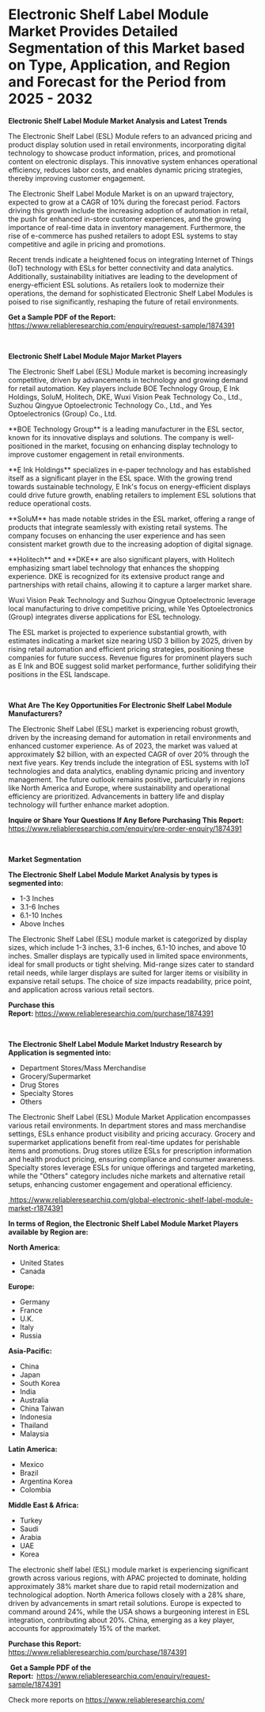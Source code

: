 <p><h1>Electronic Shelf Label Module Market Provides Detailed Segmentation of this Market based on Type, Application, and Region and Forecast for the Period from 2025 - 2032</h1></p><p><strong>Electronic Shelf Label Module Market Analysis and Latest Trends</strong></p>
<p><p>The Electronic Shelf Label (ESL) Module refers to an advanced pricing and product display solution used in retail environments, incorporating digital technology to showcase product information, prices, and promotional content on electronic displays. This innovative system enhances operational efficiency, reduces labor costs, and enables dynamic pricing strategies, thereby improving customer engagement.</p><p>The Electronic Shelf Label Module Market is on an upward trajectory, expected to grow at a CAGR of 10% during the forecast period. Factors driving this growth include the increasing adoption of automation in retail, the push for enhanced in-store customer experiences, and the growing importance of real-time data in inventory management. Furthermore, the rise of e-commerce has pushed retailers to adopt ESL systems to stay competitive and agile in pricing and promotions.</p><p>Recent trends indicate a heightened focus on integrating Internet of Things (IoT) technology with ESLs for better connectivity and data analytics. Additionally, sustainability initiatives are leading to the development of energy-efficient ESL solutions. As retailers look to modernize their operations, the demand for sophisticated Electronic Shelf Label Modules is poised to rise significantly, reshaping the future of retail environments.</p></p>
<p><strong>Get a Sample PDF of the Report:&nbsp;</strong> <a href="https://www.reliableresearchiq.com/enquiry/request-sample/1874391?utm_campaign=3130&utm_medium=2&utm_source=Github&utm_content=ia&utm_term=07042025&utm_id=electronic-shelf-label-module">https://www.reliableresearchiq.com/enquiry/request-sample/1874391</a></p>
<p>&nbsp;</p>
<p><strong>Electronic Shelf Label Module Major Market Players</strong></p>
<p><p>The Electronic Shelf Label (ESL) Module market is becoming increasingly competitive, driven by advancements in technology and growing demand for retail automation. Key players include BOE Technology Group, E Ink Holdings, SoluM, Holitech, DKE, Wuxi Vision Peak Technology Co., Ltd., Suzhou Qingyue Optoelectronic Technology Co., Ltd., and Yes Optoelectronics (Group) Co., Ltd.</p><p>**BOE Technology Group** is a leading manufacturer in the ESL sector, known for its innovative displays and solutions. The company is well-positioned in the market, focusing on enhancing display technology to improve customer engagement in retail environments.</p><p>**E Ink Holdings** specializes in e-paper technology and has established itself as a significant player in the ESL space. With the growing trend towards sustainable technology, E Ink's focus on energy-efficient displays could drive future growth, enabling retailers to implement ESL solutions that reduce operational costs.</p><p>**SoluM** has made notable strides in the ESL market, offering a range of products that integrate seamlessly with existing retail systems. The company focuses on enhancing the user experience and has seen consistent market growth due to the increasing adoption of digital signage.</p><p>**Holitech** and **DKE** are also significant players, with Holitech emphasizing smart label technology that enhances the shopping experience. DKE is recognized for its extensive product range and partnerships with retail chains, allowing it to capture a larger market share.</p><p>Wuxi Vision Peak Technology and Suzhou Qingyue Optoelectronic leverage local manufacturing to drive competitive pricing, while Yes Optoelectronics (Group) integrates diverse applications for ESL technology.</p><p>The ESL market is projected to experience substantial growth, with estimates indicating a market size nearing USD 3 billion by 2025, driven by rising retail automation and efficient pricing strategies, positioning these companies for future success. Revenue figures for prominent players such as E Ink and BOE suggest solid market performance, further solidifying their positions in the ESL landscape.</p></p>
<p>&nbsp;</p>
<p><strong>What Are The Key Opportunities For Electronic Shelf Label Module Manufacturers?</strong></p>
<p><p>The Electronic Shelf Label (ESL) market is experiencing robust growth, driven by the increasing demand for automation in retail environments and enhanced customer experience. As of 2023, the market was valued at approximately $2 billion, with an expected CAGR of over 20% through the next five years. Key trends include the integration of ESL systems with IoT technologies and data analytics, enabling dynamic pricing and inventory management. The future outlook remains positive, particularly in regions like North America and Europe, where sustainability and operational efficiency are prioritized. Advancements in battery life and display technology will further enhance market adoption.</p></p>
<p><strong>Inquire or Share Your Questions If Any Before Purchasing This Report:</strong> <a href="https://www.reliableresearchiq.com/enquiry/pre-order-enquiry/1874391?utm_campaign=3130&utm_medium=2&utm_source=Github&utm_content=ia&utm_term=07042025&utm_id=electronic-shelf-label-module">https://www.reliableresearchiq.com/enquiry/pre-order-enquiry/1874391</a></p>
<p>&nbsp;</p>
<p><strong>Market Segmentation</strong></p>
<p><strong>The Electronic Shelf Label Module Market Analysis by types is segmented into:</strong></p>
<p><ul><li>1-3 Inches</li><li>3.1-6 Inches</li><li>6.1-10 Inches</li><li>Above Inches</li></ul></p>
<p><p>The Electronic Shelf Label (ESL) module market is categorized by display sizes, which include 1-3 inches, 3.1-6 inches, 6.1-10 inches, and above 10 inches. Smaller displays are typically used in limited space environments, ideal for small products or tight shelving. Mid-range sizes cater to standard retail needs, while larger displays are suited for larger items or visibility in expansive retail setups. The choice of size impacts readability, price point, and application across various retail sectors.</p></p>
<p><strong>Purchase this Report:&nbsp;</strong><a href="https://www.reliableresearchiq.com/purchase/1874391?utm_campaign=3130&utm_medium=2&utm_source=Github&utm_content=ia&utm_term=07042025&utm_id=electronic-shelf-label-module">https://www.reliableresearchiq.com/purchase/1874391</a></p>
<p>&nbsp;</p>
<p><strong>The Electronic Shelf Label Module Market Industry Research by Application is segmented into:</strong></p>
<p><ul><li>Department Stores/Mass Merchandise</li><li>Grocery/Supermarket</li><li>Drug Stores</li><li>Specialty Stores</li><li>Others</li></ul></p>
<p><p>The Electronic Shelf Label (ESL) Module Market Application encompasses various retail environments. In department stores and mass merchandise settings, ESLs enhance product visibility and pricing accuracy. Grocery and supermarket applications benefit from real-time updates for perishable items and promotions. Drug stores utilize ESLs for prescription information and health product pricing, ensuring compliance and consumer awareness. Specialty stores leverage ESLs for unique offerings and targeted marketing, while the "Others" category includes niche markets and alternative retail setups, enhancing customer engagement and operational efficiency.</p></p>
<p><a href="https://www.reliableresearchiq.com/global-electronic-shelf-label-module-market-r1874391?utm_campaign=3130&utm_medium=2&utm_source=Github&utm_content=ia&utm_term=07042025&utm_id=electronic-shelf-label-module">&nbsp;https://www.reliableresearchiq.com/global-electronic-shelf-label-module-market-r1874391</a></p>
<p><strong>In terms of Region, the Electronic Shelf Label Module Market Players available by Region are:</strong></p>
<p>
    <p> <strong> North America: </strong>
        <ul>
            <li>United States</li>
            <li>Canada</li>
        </ul>
        </p> 
    <p> <strong> Europe: </strong>
        <ul>
            <li>Germany</li>
            <li>France</li>
            <li>U.K.</li>
            <li>Italy</li>
            <li>Russia</li>
        </ul>
        </p> 
    <p> <strong> Asia-Pacific: </strong>
        <ul>
            <li>China</li>
            <li>Japan</li>
            <li>South Korea</li>
            <li>India</li>
            <li>Australia</li>
            <li>China Taiwan</li>
            <li>Indonesia</li>
            <li>Thailand</li>
            <li>Malaysia</li>
        </ul>
        </p> 
    <p> <strong> Latin America: </strong>
        <ul>
            <li>Mexico</li>
            <li>Brazil</li>
            <li>Argentina Korea</li>
            <li>Colombia</li>
        </ul>
        </p> 
    <p> <strong> Middle East & Africa: </strong>
        <ul>
            <li>Turkey</li>
            <li>Saudi</li>
            <li>Arabia</li>
            <li>UAE</li>
            <li>Korea</li>
        </ul>
    </p>
    </p>
<p><p>The electronic shelf label (ESL) module market is experiencing significant growth across various regions, with APAC projected to dominate, holding approximately 38% market share due to rapid retail modernization and technological adoption. North America follows closely with a 28% share, driven by advancements in smart retail solutions. Europe is expected to command around 24%, while the USA shows a burgeoning interest in ESL integration, contributing about 20%. China, emerging as a key player, accounts for approximately 15% of the market.</p></p>
<p><strong>Purchase this Report: </strong><a href="https://www.reliableresearchiq.com/purchase/1874391?utm_campaign=3130&utm_medium=2&utm_source=Github&utm_content=ia&utm_term=07042025&utm_id=electronic-shelf-label-module">https://www.reliableresearchiq.com/purchase/1874391</a></p>
<p>&nbsp;<strong>Get a Sample PDF of the Report:&nbsp;&nbsp;</strong><a href="https://www.reliableresearchiq.com/enquiry/request-sample/1874391?utm_campaign=3130&utm_medium=2&utm_source=Github&utm_content=ia&utm_term=07042025&utm_id=electronic-shelf-label-module">https://www.reliableresearchiq.com/enquiry/request-sample/1874391</a></p>
<p><strong></strong></p>
<p>Check more reports on <a href="https://www.reliableresearchiq.com/?utm_campaign=3130&utm_medium=2&utm_source=Github&utm_content=ia&utm_term=07042025&utm_id=electronic-shelf-label-module">https://www.reliableresearchiq.com/</a></p>